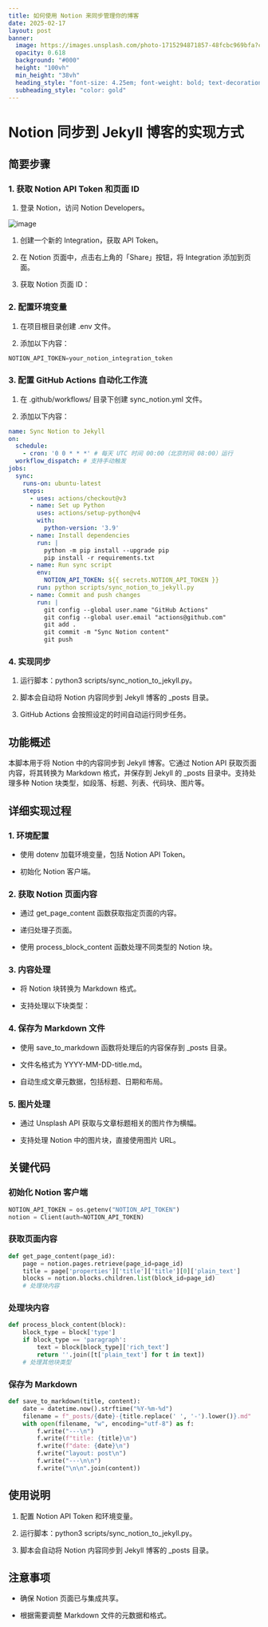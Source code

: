 ```yaml
---
title: 如何使用 Notion 来同步管理你的博客
date: 2025-02-17
layout: post
banner:
  image: https://images.unsplash.com/photo-1715294871857-48fcbc969bfa?crop=entropy&cs=tinysrgb&fit=max&fm=jpg&ixid=M3w2OTIwMzJ8MHwxfHJhbmRvbXx8fHx8fHx8fDE3Mzk3ODc2ODJ8&ixlib=rb-4.0.3&q=80&w=1080
  opacity: 0.618
  background: "#000"
  height: "100vh"
  min_height: "38vh"
  heading_style: "font-size: 4.25em; font-weight: bold; text-decoration: underline"
  subheading_style: "color: gold"
---
```


# Notion 同步到 Jekyll 博客的实现方式

## 简要步骤

### 1. 获取 Notion API Token 和页面 ID

1. 登录 Notion，访问 Notion Developers。

![image](https://prod-files-secure.s3.us-west-2.amazonaws.com/a7a0cc5a-89b9-4cda-8686-1fba0ca52f40/d19c1afe-dea5-4312-9333-786b0ba83054/image.png?X-Amz-Algorithm=AWS4-HMAC-SHA256&X-Amz-Content-Sha256=UNSIGNED-PAYLOAD&X-Amz-Credential=ASIAZI2LB4665RFHGWTN%2F20250217%2Fus-west-2%2Fs3%2Faws4_request&X-Amz-Date=20250217T102122Z&X-Amz-Expires=3600&X-Amz-Security-Token=IQoJb3JpZ2luX2VjEEkaCXVzLXdlc3QtMiJGMEQCIHaTMAEeYUkkoKF7Y%2BbHfV7kqiGon9a52tjc0jDxfLAWAiB2yKaxsFqVH8ETzSRXiaxoChLv9AjOXSR05I6tZ0s%2FJyr%2FAwhyEAAaDDYzNzQyMzE4MzgwNSIMQ9%2BX%2FE5SJAVCRCcPKtwDJumo%2Bc5HatlbCrCo60OdSkij3A9sBrTqeFuBFF%2Fozxfzgllixmu2%2FzXwl4GJS%2BbkmWEEKhPsMwzh3bipmYikDum8q1vj%2Fp7cM6bkPrF8y9lX2YBwEOIMBFUUu%2Bt6V1yQxKYckdsp2bj8%2BFIiIMzv8e6HAYi68jWA9VD8%2FWCReZbjEFcvf%2FKiJ5Qym0M1xOGXbtXRpdyxRJwlirRP73u2aqmyArRgFoyZeBB2YlAeYoEGuOzkAirqeQ9PCcrim5ihubwZBsLNUKaNRnR6fEUVlTtDE8yk1Qt9Ia6X%2F0O7EuJIIzLd%2B24mhxerhKCO9503KcPUClm3JaSR5xJs4FsvXniWvsRzSp8gZMyjlpQ2SHUY8GfhIqtfUOauXfTzxeoy2V%2BOoJhQ%2FSUiKoxC%2FfhuM9ZNdtzokA3FNTl0uk9RLW35bz2OkEj6fn2gaXPklV3md2fP5NVhrjoFLP3ZMm%2FaeKJy2FRTJwwy1zLMFqBNlGzCVNr2pZRSCR0Fsdpfkz3lT%2Fu7ck%2F%2B099Y9N6dKgSXk4HEwSZ8LrIfS0PwsycyV4dUzjX5VG%2BfKIt%2Bsh2D20Bjm12LbubOwUW0vc8Txf5S9XuRhNtvDnidf2TRVCvIvKCZ7CIsV0Lroq8RE2UwsunLvQY6pgGvA%2BEvJNU56DCvjgttTozw75jne9KQu4kgvNSfoON9RPjOzPlULIaxd%2FPfx8v4MPm%2BXUqdln%2F4Rfv%2BfX4PspJXVL7WdLQrtJxGbGTLfDmEB4FYNHwfUBxEt8PCaRvXg99PG5P3kUop2TkzWSr%2Fb6BlmhPSVtemdbR2Kp5zxrCSHVhW1AcokbliGi4%2Bl49VnIxAjLoAhjyo3EMcASya4Tw65t3kKxo1&X-Amz-Signature=e700da8c99dc8f0ef72c037c5125f3118bed499c7bd423d6611f115a0e27b1f4&X-Amz-SignedHeaders=host&x-id=GetObject)

1. 创建一个新的 Integration，获取 API Token。

1. 在 Notion 页面中，点击右上角的「Share」按钮，将 Integration 添加到页面。

1. 获取 Notion 页面 ID：


### 2. 配置环境变量

1. 在项目根目录创建 .env 文件。

1. 添加以下内容：

```javascript
NOTION_API_TOKEN=your_notion_integration_token
```

### 3. 配置 GitHub Actions 自动化工作流

1. 在 .github/workflows/ 目录下创建 sync_notion.yml 文件。

1. 添加以下内容：

```yaml
name: Sync Notion to Jekyll
on:
  schedule:
    - cron: '0 0 * * *' # 每天 UTC 时间 00:00（北京时间 08:00）运行
  workflow_dispatch: # 支持手动触发
jobs:
  sync:
    runs-on: ubuntu-latest
    steps:
      - uses: actions/checkout@v3
      - name: Set up Python
        uses: actions/setup-python@v4
        with:
          python-version: '3.9'
      - name: Install dependencies
        run: |
          python -m pip install --upgrade pip
          pip install -r requirements.txt
      - name: Run sync script
        env:
          NOTION_API_TOKEN: ${{ secrets.NOTION_API_TOKEN }}
        run: python scripts/sync_notion_to_jekyll.py
      - name: Commit and push changes
        run: |
          git config --global user.name "GitHub Actions"
          git config --global user.email "actions@github.com"
          git add .
          git commit -m "Sync Notion content"
          git push
```

### 4. 实现同步

1. 运行脚本：python3 scripts/sync_notion_to_jekyll.py。

1. 脚本会自动将 Notion 内容同步到 Jekyll 博客的 _posts 目录。

1. GitHub Actions 会按照设定的时间自动运行同步任务。

## 功能概述

本脚本用于将 Notion 中的内容同步到 Jekyll 博客。它通过 Notion API 获取页面内容，将其转换为 Markdown 格式，并保存到 Jekyll 的 _posts 目录中。支持处理多种 Notion 块类型，如段落、标题、列表、代码块、图片等。

## 详细实现过程

### 1. 环境配置

- 使用 dotenv 加载环境变量，包括 Notion API Token。

- 初始化 Notion 客户端。

### 2. 获取 Notion 页面内容

- 通过 get_page_content 函数获取指定页面的内容。

- 递归处理子页面。

- 使用 process_block_content 函数处理不同类型的 Notion 块。

### 3. 内容处理

- 将 Notion 块转换为 Markdown 格式。

- 支持处理以下块类型：


### 4. 保存为 Markdown 文件

- 使用 save_to_markdown 函数将处理后的内容保存到 _posts 目录。

- 文件名格式为 YYYY-MM-DD-title.md。

- 自动生成文章元数据，包括标题、日期和布局。

### 5. 图片处理

- 通过 Unsplash API 获取与文章标题相关的图片作为横幅。

- 支持处理 Notion 中的图片块，直接使用图片 URL。

## 关键代码

### 初始化 Notion 客户端

```python
NOTION_API_TOKEN = os.getenv("NOTION_API_TOKEN")
notion = Client(auth=NOTION_API_TOKEN)
```

### 获取页面内容

```python
def get_page_content(page_id):
    page = notion.pages.retrieve(page_id=page_id)
    title = page['properties']['title']['title'][0]['plain_text']
    blocks = notion.blocks.children.list(block_id=page_id)
    # 处理块内容
```

### 处理块内容

```python
def process_block_content(block):
    block_type = block['type']
    if block_type == 'paragraph':
        text = block[block_type]['rich_text']
        return ''.join([t['plain_text'] for t in text])
    # 处理其他块类型
```

### 保存为 Markdown

```python
def save_to_markdown(title, content):
    date = datetime.now().strftime("%Y-%m-%d")
    filename = f"_posts/{date}-{title.replace(' ', '-').lower()}.md"
    with open(filename, "w", encoding="utf-8") as f:
        f.write("---\n")
        f.write(f"title: {title}\n")
        f.write(f"date: {date}\n")
        f.write("layout: post\n")
        f.write("---\n\n")
        f.write("\n\n".join(content))
```

## 使用说明

1. 配置 Notion API Token 和环境变量。

1. 运行脚本：python3 scripts/sync_notion_to_jekyll.py。

1. 脚本会自动将 Notion 内容同步到 Jekyll 博客的 _posts 目录。

## 注意事项

- 确保 Notion 页面已与集成共享。

- 根据需要调整 Markdown 文件的元数据和格式。